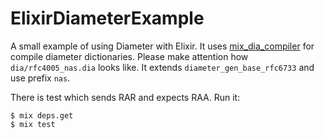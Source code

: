 # ElixirDiameterExample

A small example of using Diameter with Elixir. It uses [mix_dia_compiler](https://github.com/xerions/mix_dia_compiler) for compile diameter dictionaries.
Please make attention how `dia/rfc4005_nas.dia` looks like. It extends `diameter_gen_base_rfc6733` and use prefix `nas`.

There is test which sends RAR and expects RAA. Run it:

    $ mix deps.get
    $ mix test
